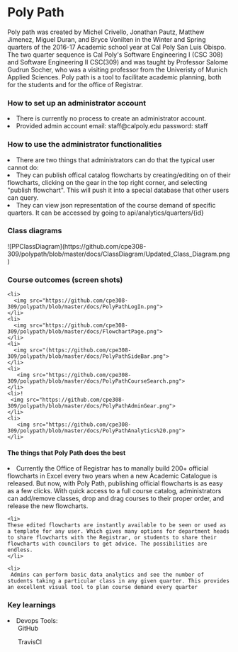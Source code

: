 <h1> Poly Path</h1>
<div>
  <p> 
    Poly path was created by Michel Crivello, Jonathan Pautz, Matthew Jimenez, Miguel Duran, and Bryce Vonilten in the Winter   and Spring quarters of the 2016-17 Academic school year at Cal Poly San Luis Obispo. The two quarter sequence is Cal Poly's   Software Engineering I (CSC 308) and Software Engineering II CSC(309) and was taught by Professor Salome Gudrun Socher, who   was a visiting professor from the Univeristy of Munich Applied Sciences. Poly path is a tool to facilitate academic planning, both for the students and for the office of Registrar. 
  </p>

<div>
  <h3> 
    <strong> How to set up an administrator account</strong>
  </h3>
  <li>
    There is currently no process to create an administrator account.
  </li>
  <li>
    Provided admin account email: staff@calpoly.edu password: staff
  </li>
</div>

<div>
  <h3> 
    <strong>How to use the administrator functionalities</strong>
  </h3>
    <li>
      There are two things that administrators can do that the typical user cannot do:
        <li>
          They can publish offical catalog flowcharts by creating/editing on of their flowcharts, clicking on the gear in the           top right corner, and selecting  "publish flowchart". This will push it into a special database that other users can           query.
        </li>
        <li>
          They can view json representation of the course demand of specific quarters. It can be accessed by going to                   api/analytics/quarters/{id} 
        </li>
   </li>
</div>    

<div>
  <h3> 
  <strong>Class diagrams</strong>
  </h3>
    ![PPClassDiagram](https://github.com/cpe308-309/polypath/blob/master/docs/ClassDiagram/Updated_Class_Diagram.png)
</div>  

<div>
  <h3> 
    <strong>Course outcomes (screen shots)</strong>
  </h3>
  
    <li>
      <img src="https://github.com/cpe308-309/polypath/blob/master/docs/PolyPathLogIn.png"> 
    </li>
    <li>
      <img src="https://github.com/cpe308-309/polypath/blob/master/docs/FlowchartPage.png">
    </li>  
    <li>
      <img src="(https://github.com/cpe308-309/polypath/blob/master/docs/PolyPathSideBar.png">
    </li>
    <li>
       <img src="https://github.com/cpe308-309/polypath/blob/master/docs/PolyPathCourseSearch.png">
    </li>
    <li>!
     <img src="https://github.com/cpe308-309/polypath/blob/master/docs/PolyPathAdminGear.png">
    </li>
    <li>
       <img src="https://github.com/cpe308-309/polypath/blob/master/docs/PolyPathAnalytics%20.png">
    </li>
</div>

<div>
   <h4>The things that Poly Path does the best</h4>
    <li>
      Currently the Office of Registrar has to manally build 200+ official flowcharts in Excel every two years when a new Academic Catalogue is released. But now, with Poly Path, publishing official flowcharts is as easy as a few clicks. With quick access to a full course catalog, administrators can add/remove classes, drop and drag courses to their proper order, and release the new flowcharts. 
    </li>
    
    <li>
    These edited flowcharts are instantly available to be seen or used as a template for any user. Which gives many options for department heads to share flowcharts with the Registrar, or students to share their flowcharts with councilors to get advice. The possibilities are endless. 
    </li>
    
    <li>
     Admins can perform basic data analytics and see the number of students taking a particular class in any given quarter. This provides an excellent visual tool to plan course demand every quarter
   </li>  
</div>

<div>
  <h3> 
    <strong>Key learnings</strong>
  </h3> 
  <P>
    <li>
      Devops Tools:
        <ol>
          GitHub
        </ol>
        <ol>
          TravisCI 
        </ol>
    </li>
  </p>
</div>  
